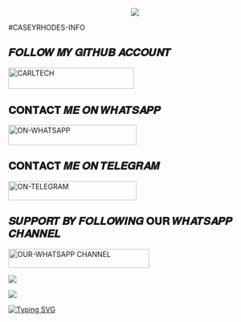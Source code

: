 
<p align="center"> 
<up A simple WhatsApp User Bot Coded By CASEYRHODES❤️</u>
</p>
<p align="center">
<img src="https://files.catbox.moe/yedfbr.jpg"/>       
<p align="center">



  #CASEYRHODES-INFO


## 𝑭𝑶𝑳𝑳𝑶𝑾 𝑴𝒀 𝑮𝑰𝑻𝑯𝑼𝑩 𝑨𝑪𝑪𝑶𝑼𝑵𝑻


 
 <a href="https://github.com/caseyweb"><img title="CARLTECH" src="https://img.shields.io/badge/ON-GITHUB-h?color=black&style=for-the-badge&logo=github" width="250" height="42.54"/></a></p>



## 𝐂𝐎𝐍𝐓𝐀𝐂𝐓 𝑴𝑬 𝑶𝑵 𝑾𝑯𝑨𝑻𝑺𝑨𝑷𝑷


  <a href="https://wa.me/+254112192119"><img title="ON-WHATSAPP" src="https://img.shields.io/badge/ON-WHATSAPP-h?color=green&style=for-the-badge&logo=whatsapp" width="255" height="39.54"/></a></p>



## 𝐂𝐎𝐍𝐓𝐀𝐂𝐓 𝑴𝑬 𝑶𝑵 𝑻𝑬𝑳𝑬𝑮𝑹𝑨𝑴


 
 <a href="https://t.me.caseyrhodes001"><img title="ON-TELEGRAM" src="https://img.shields.io/badge/ON-TELEGRAM-h?color=blue&style=for-the-badge&logo=telegram" width="255" height="38.54"/></a></p>



## 𝑺𝑼𝑷𝑷𝑶𝑹𝑻 𝑩𝒀 𝑭𝑶𝑳𝑳𝑶𝑾𝑰𝑵𝑮 𝐎𝐔𝐑 𝑾𝑯𝑨𝑻𝑺𝑨𝑷𝑷 𝑪𝑯𝑨𝑵𝑵𝑬𝑳



 
 <a href="https://whatsapp.com/channel/0029VakUEfb4o7qVdkwPk83E"><img title="OUR-WHATSAPP CHANNEL" src="https://img.shields.io/badge/OUR-WHATSAPP CHANNEL-h?color=green&style=for-the-badge&logo=whatsapp" width="280" height="38.45"/></a></p>





<a><img src='https://i.imgur.com/LyHic3i.gif'/></a>

<a><img src='https://i.imgur.com/LyHic3i.gif'/></a>



  <a href="https://git.io/typing-svg"><img src="https://readme-typing-svg.demolab.com?font=EB+Garamond&weight=800&size=25&duration=4000&pause=1000&random=false&width=435&lines=+•__I'M+CASEYRHODES-+MD__•;MULTI-DEVICE+WHATSAPP+BOT;DEVELOPED+BY+CASEYRHODES ❤️+MD+TECHS;RELEASED+DATE+07%2F7%2F2024."                               alt="Typing SVG" /></a>
</p> 
